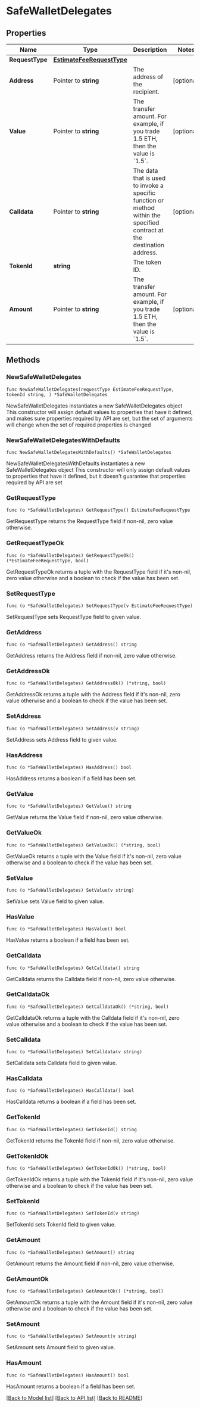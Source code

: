 # SafeWalletDelegates

## Properties

Name | Type | Description | Notes
------------ | ------------- | ------------- | -------------
**RequestType** | [**EstimateFeeRequestType**](EstimateFeeRequestType.md) |  | 
**Address** | Pointer to **string** | The address of the recipient. | [optional] 
**Value** | Pointer to **string** | The transfer amount. For example, if you trade 1.5 ETH, then the value is &#x60;1.5&#x60;.  | [optional] 
**Calldata** | Pointer to **string** | The data that is used to invoke a specific function or method within the specified contract at the destination address.  | [optional] 
**TokenId** | **string** | The token ID. | 
**Amount** | Pointer to **string** | The transfer amount. For example, if you trade 1.5 ETH, then the value is &#x60;1.5&#x60;. | [optional] 

## Methods

### NewSafeWalletDelegates

`func NewSafeWalletDelegates(requestType EstimateFeeRequestType, tokenId string, ) *SafeWalletDelegates`

NewSafeWalletDelegates instantiates a new SafeWalletDelegates object
This constructor will assign default values to properties that have it defined,
and makes sure properties required by API are set, but the set of arguments
will change when the set of required properties is changed

### NewSafeWalletDelegatesWithDefaults

`func NewSafeWalletDelegatesWithDefaults() *SafeWalletDelegates`

NewSafeWalletDelegatesWithDefaults instantiates a new SafeWalletDelegates object
This constructor will only assign default values to properties that have it defined,
but it doesn't guarantee that properties required by API are set

### GetRequestType

`func (o *SafeWalletDelegates) GetRequestType() EstimateFeeRequestType`

GetRequestType returns the RequestType field if non-nil, zero value otherwise.

### GetRequestTypeOk

`func (o *SafeWalletDelegates) GetRequestTypeOk() (*EstimateFeeRequestType, bool)`

GetRequestTypeOk returns a tuple with the RequestType field if it's non-nil, zero value otherwise
and a boolean to check if the value has been set.

### SetRequestType

`func (o *SafeWalletDelegates) SetRequestType(v EstimateFeeRequestType)`

SetRequestType sets RequestType field to given value.


### GetAddress

`func (o *SafeWalletDelegates) GetAddress() string`

GetAddress returns the Address field if non-nil, zero value otherwise.

### GetAddressOk

`func (o *SafeWalletDelegates) GetAddressOk() (*string, bool)`

GetAddressOk returns a tuple with the Address field if it's non-nil, zero value otherwise
and a boolean to check if the value has been set.

### SetAddress

`func (o *SafeWalletDelegates) SetAddress(v string)`

SetAddress sets Address field to given value.

### HasAddress

`func (o *SafeWalletDelegates) HasAddress() bool`

HasAddress returns a boolean if a field has been set.

### GetValue

`func (o *SafeWalletDelegates) GetValue() string`

GetValue returns the Value field if non-nil, zero value otherwise.

### GetValueOk

`func (o *SafeWalletDelegates) GetValueOk() (*string, bool)`

GetValueOk returns a tuple with the Value field if it's non-nil, zero value otherwise
and a boolean to check if the value has been set.

### SetValue

`func (o *SafeWalletDelegates) SetValue(v string)`

SetValue sets Value field to given value.

### HasValue

`func (o *SafeWalletDelegates) HasValue() bool`

HasValue returns a boolean if a field has been set.

### GetCalldata

`func (o *SafeWalletDelegates) GetCalldata() string`

GetCalldata returns the Calldata field if non-nil, zero value otherwise.

### GetCalldataOk

`func (o *SafeWalletDelegates) GetCalldataOk() (*string, bool)`

GetCalldataOk returns a tuple with the Calldata field if it's non-nil, zero value otherwise
and a boolean to check if the value has been set.

### SetCalldata

`func (o *SafeWalletDelegates) SetCalldata(v string)`

SetCalldata sets Calldata field to given value.

### HasCalldata

`func (o *SafeWalletDelegates) HasCalldata() bool`

HasCalldata returns a boolean if a field has been set.

### GetTokenId

`func (o *SafeWalletDelegates) GetTokenId() string`

GetTokenId returns the TokenId field if non-nil, zero value otherwise.

### GetTokenIdOk

`func (o *SafeWalletDelegates) GetTokenIdOk() (*string, bool)`

GetTokenIdOk returns a tuple with the TokenId field if it's non-nil, zero value otherwise
and a boolean to check if the value has been set.

### SetTokenId

`func (o *SafeWalletDelegates) SetTokenId(v string)`

SetTokenId sets TokenId field to given value.


### GetAmount

`func (o *SafeWalletDelegates) GetAmount() string`

GetAmount returns the Amount field if non-nil, zero value otherwise.

### GetAmountOk

`func (o *SafeWalletDelegates) GetAmountOk() (*string, bool)`

GetAmountOk returns a tuple with the Amount field if it's non-nil, zero value otherwise
and a boolean to check if the value has been set.

### SetAmount

`func (o *SafeWalletDelegates) SetAmount(v string)`

SetAmount sets Amount field to given value.

### HasAmount

`func (o *SafeWalletDelegates) HasAmount() bool`

HasAmount returns a boolean if a field has been set.


[[Back to Model list]](../README.md#documentation-for-models) [[Back to API list]](../README.md#documentation-for-api-endpoints) [[Back to README]](../README.md)


